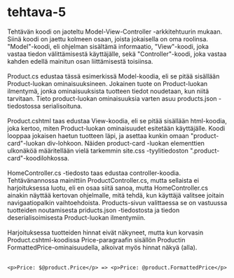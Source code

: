 # tehtava-5

Tehtävän koodi on jaoteltu Model-View-Controller -arkkitehtuurin mukaan. Siinä koodi on jaettu kolmeen osaan, joista jokaisella on oma roolinsa. "Model"-koodi, eli ohjelman sisältämä informaatio, "View"-koodi, joka vastaa tiedon välittämisestä käyttäjälle, sekä "Controller"-koodi, joka vastaa kahden edellä mainitun osan liittämisestä toisiinsa. 
<br/><br/>
Product.cs edustaa tässä esimerkissä Model-koodia, eli se pitää sisällään Product-luokan ominaisuuksineen. Jokainen tuote on Product-luokan ilmentymä, jonka ominaisuuksista tuotteen tiedot noudetaan, kun niitä tarvitaan. Tieto product-luokan ominaisuuksia varten asuu products.json -tiedostossa serialisoituna.
<br/><br/>
Product.cshtml taas edustaa View-koodia, eli se pitää sisällään html-koodia, joka kertoo, miten Product-luokan ominaisuudet esitetään käyttäjälle. Koodi looppaa jokaisen haetun tuotteen läpi, ja asettaa kunkin omaan "product-card"-luokan div-lohkoon. Näiden product-card -luokan elementtien ulkonäköä määritellään vielä tarkemmin site.css -tyylitiedoston ".product-card"-koodilohkossa.
<br/><br/>
HomeController.cs -tiedosto taas edustaa controller-koodia. Tehtävänannossa mainittiin ProductController.cs, mutta sellaista ei harjoituksessa luotu, eli en osaa siitä sanoa, mutta HomeController.cs ainakin näyttää kertovan ohjelmalle, mitä tehdä, kun käyttäjä valitsee joitain navigaatiopalkin vaihtoehdoista. Products-sivun valittaessa se on vastuussa tuotteiden noutamisesta priducts.json -tiedostosta ja tiedon deserialisoimisesta Product-luokan ilmentymiin.
<br/><br/>
Harjoituksessa tuotteiden hinnat eivät näkyneet, mutta kun korvasin Product.cshtml-koodissa Price-paragraafin sisällön Productin FormattedPrice-ominaisuudella, alkoivat myös hinnat näkyä (alla).
<br/><br/>
```
<p>Price: $@product.Price</p> => <p>Price: @product.FormattedPrice</p>
```

